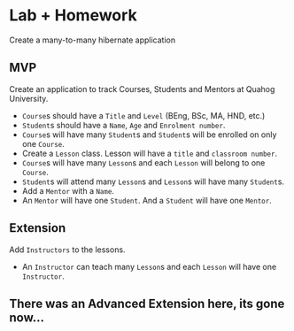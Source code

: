 # Lab + Homework

Create a many-to-many hibernate application

## MVP
Create an application to track Courses, Students and Mentors at Quahog University.

- `Course`s should have a `Title` and `Level` (BEng, BSc, MA, HND, etc.)
- `Student`s should have a `Name`, `Age` and `Enrolment number`.
- `Course`s will have many `Student`s and `Student`s will be enrolled on only one `Course`.
- Create a `Lesson` class. Lesson will have a `title` and `classroom number`.
- `Course`s will have many `Lesson`s and each `Lesson` will belong to one `Course`.
- `Student`s will attend many `Lesson`s and `Lesson`s will have many `Student`s.
- Add a `Mentor` with a `Name`.
- An `Mentor` will have one `Student`. And a `Student` will have one `Mentor`.

## Extension

Add `Instructors` to the lessons.

- An `Instructor` can teach many `Lesson`s and each `Lesson` will have one `Instructor`.

## There was an Advanced Extension here, its gone now...
